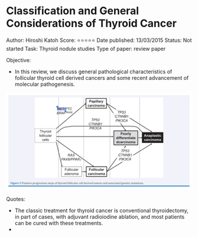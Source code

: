 # Classification and General Considerations of Thyroid Cancer

Author: Hiroshi Katoh
Score: ⭐️⭐️⭐️⭐️⭐️
Date published: 13/03/2015
Status: Not started
Task: Thyroid nodule studies
Type of paper: review paper

Objective:

- In this review, we discuss general pathological characteristics of follicular thyroid cell derived cancers and some recent advancement of molecular pathogenesis.

![image.png](Classification%20and%20General%20Considerations%20of%20Thyro%20ed7813d44e0844f8841dce0a59843ebf/image.png)

Quotes:

- The classic treatment for thyroid cancer is conventional thyroidectomy, in part of cases, with adjuvant radioiodine ablation, and most patients can be cured with these treatments.
-